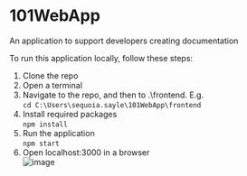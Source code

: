 # 101WebApp
An application to support developers creating documentation


To run this application locally, follow these steps:


1. Clone the repo
2. Open a terminal
3. Navigate to the repo, and then to .\frontend. E.g.  \
   ``cd C:\Users\sequoia.sayle\101WebApp\frontend``
5. Install required packages  \
   ``npm install``
7. Run the application  \
    ``npm start``
8. Open localhost:3000 in a browser  \
   ![image](https://github.com/sequoiasayle123/101WebApp/assets/49438901/2cf53fcc-4690-4812-a743-c3944fe97057)
